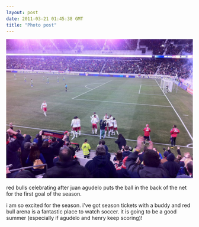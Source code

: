 ```yaml
---
layout: post
date: 2011-03-21 01:45:38 GMT
title: "Photo post"
---
```

![travisj](/images/4d87ed35abd86c1e89f65e358f56105ee2e0381fe7e2e5a06c2baf3ee198316f.jpg)

<p>red bulls celebrating after juan agudelo puts the ball in the back of the net for the first goal of the season. </p>&#13;
<p>i am so excited for the season. i've got season tickets with a buddy and red bull arena is a fantastic place to watch soccer. it is going to be a good summer (especially if agudelo and henry keep scoring)!</p> 